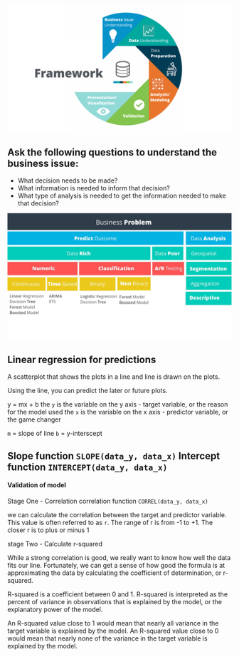 <img src="crisp-dm-framework.jpeg">

## Ask the following questions to understand the business issue:
* What decision needs to be made?
* What information is needed to inform that decision?
* What type of analysis is needed to get the information needed to make that decision?

<img src="methodology-map.jpg">

## Linear regression for predictions

A scatterplot that shows the plots in a line and line is drawn on the plots.

Using the line, you can predict the later or future plots.

y = mx + b
the `y` is the variable on the y axis - target variable, or the reason for the model used
the `x` is the variable on the x axis - predictor variable, or the game changer

`m` = slope of line
`b` = y-interscept

Slope function    `SLOPE(data_y, data_x)`
Intercept function    `INTERCEPT(data_y, data_x)`
---

#### Validation of model

Stage One - Correlation
correlation function `CORREL(data_y, data_x)`

we can calculate the correlation between the target and predictor variable. 
This value is often referred to as `r`. 
The range of r is from -1 to +1. 
The closer r is to plus or minus 1

stage Two - Calculate r-squared

While a strong correlation is good, we really want to know how well the data fits our line. 
Fortunately, we can get a sense of how good the formula is at approximating the data by calculating the coefficient of determination, or r-squared. 

R-squared is a coefficient between 0 and 1. 
R-squared is interpreted as the percent of variance in observations that is explained by the model, or the explanatory power of the model. 

An R-squared value close to 1 would mean that nearly all variance in the target variable is explained by the model. 
An R-squared value close to 0 would mean that nearly none of the variance in the target variable is explained by the model.

